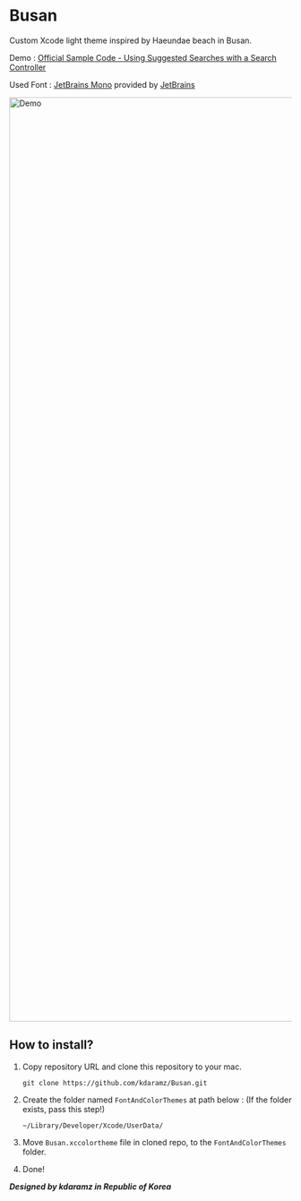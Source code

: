 # Busan
Custom Xcode light theme inspired by Haeundae beach in Busan.

Demo : [Official Sample Code - Using Suggested Searches with a Search Controller](https://developer.apple.com/documentation/uikit/view_controllers/using_suggested_searches_with_a_search_controller/)

Used Font : [JetBrains Mono](https://www.jetbrains.com/lp/mono/) provided by [JetBrains](https://www.jetbrains.com/)

<img width="1650" alt="Demo" src="https://github.com/kdaramz/Busan/assets/73573732/832359d0-705c-4a04-80c5-8d42fc60eb3c">

## How to install?

1.  Copy repository URL and clone this repository to your mac.

    ```shell
    git clone https://github.com/kdaramz/Busan.git
    ```

2.  Create the folder named `FontAndColorThemes` at path below : (If the folder exists, pass this step!)

    ```shell
    ~/Library/Developer/Xcode/UserData/
    ```

3.  Move `Busan.xccolortheme` file in cloned repo, to the `FontAndColorThemes` folder.

4.  Done!

***Designed by kdaramz in Republic of Korea***
